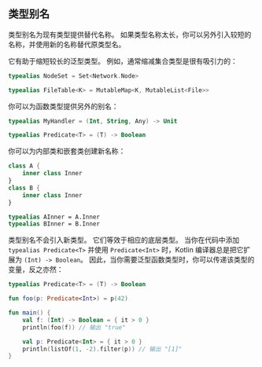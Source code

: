 [//]: # (title: 类型别名（自 1.1 起）)

## 类型别名

类型别名为现有类型提供替代名称。
如果类型名称太长，你可以另外引入较短的名称，并使用新的名称替代原类型名。

它有助于缩短较长的泛型类型。
例如，通常缩减集合类型是很有吸引力的：


```kotlin
typealias NodeSet = Set<Network.Node>

typealias FileTable<K> = MutableMap<K, MutableList<File>>
```


你可以为函数类型提供另外的别名：


```kotlin
typealias MyHandler = (Int, String, Any) -> Unit

typealias Predicate<T> = (T) -> Boolean
```


你可以为内部类和嵌套类创建新名称：


```kotlin
class A {
    inner class Inner
}
class B {
    inner class Inner
}

typealias AInner = A.Inner
typealias BInner = B.Inner
```


类型别名不会引入新类型。
它们等效于相应的底层类型。
当你在代码中添加 `typealias Predicate<T>` 并使用 `Predicate<Int>` 时，Kotlin 编译器总是把它扩展为 `(Int) -> Boolean`。
因此，当你需要泛型函数类型时，你可以传递该类型的变量，反之亦然：


```kotlin
typealias Predicate<T> = (T) -> Boolean

fun foo(p: Predicate<Int>) = p(42)

fun main() {
    val f: (Int) -> Boolean = { it > 0 }
    println(foo(f)) // 输出 "true"

    val p: Predicate<Int> = { it > 0 }
    println(listOf(1, -2).filter(p)) // 输出 "[1]"
}
```

